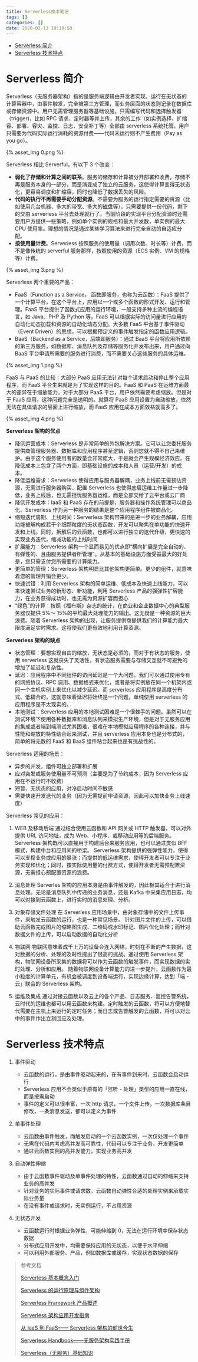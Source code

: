 ```yaml
---
title: Serverless技术笔记
tags: []
categories: []
date: 2020-02-13 19:19:50
---
```


- [Serverless 简介](#serverless-%e7%ae%80%e4%bb%8b)
- [Serverless 技术特点](#serverless-%e6%8a%80%e6%9c%af%e7%89%b9%e7%82%b9)

<!--more-->

# Serverless 简介

Serverless（无服务器架构）指的是服务端逻辑由开发者实现，运行在无状态的计算容器中，由事件触发，完全被第三方管理，而业务层面的状态则记录在数据库或存储资源中。用户无需管理服务器等基础设施，只需编写代码和选择触发器（trigger)，比如 RPC 请求、定时器等并上传，其余的工作（如实例选择、扩缩容、部署、容灾、监控、日志、安全补丁等）全部由 serverless 系统托管。用户只需要为代码实际运行消耗的资源付费——代码未运行则不产生费用（Pay as you go）。

{% asset_img 0.png %}

Serverless 相比 Serverful，有以下 3 个改变：

- **弱化了存储和计算之间的联系**。服务的储存和计算被分开部署和收费，存储不再是服务本身的一部分，而是演变成了独立的云服务，这使得计算变得无状态化，更容易调度和扩缩容，同时也降低了数据丢失的风险。
- **代码的执行不再需要手动分配资源**。不需要为服务的运行指定需要的资源（比如使用几台机器、多大的带宽、多大的磁盘等），只需要提供一份代码，剩下的交由 serverless 平台去处理就行了。当前阶段的实现平台分配资源时还需要用户方提供一些策略，例如单个实例的规格和最大并发数，单实例的最大 CPU 使用率。理想的情况是通过某些学习算法来进行完全自动的自适应分配。
- **按使用量计费**。Serverless 按照服务的使用量（调用次数、时长等）计费，而不是像传统的 serverful 服务那样，按照使用的资源（ECS 实例、VM 的规格等）计费。

{% asset_img 3.png %}

Serverless 两个重要的产品：

- FaaS（Function as a Service， 函数即服务，也称为云函数）：FaaS 提供了一个计算平台，在这个平台上，应用以一个或多个函数的形式开发、运行和管理。FaaS 平台提供了函数式应用的运行环境，一般支持多种主流的编程语言，如 Java、PHP 及 Python 等。FaaS 可以根据实际的访问量进行应用的自动化动态加载和资源的自动化动态分配。大多数 FaaS 平台基于事件驱动（Event Driven）的思想，可以根据预定义的事件触发指定的函数应用逻辑。
- BaaS（Backend as a Service，后端即服务）：通过 BaaS 平台将应用所依赖的第三方服务，如数据库、消息队列及存储等服务化并发布出来，用户通过向 BaaS 平台申请所需要的服务进行消费，而不需要关心这些服务的具体运维。

{% asset_img 1.png %}

FaaS 与 PaaS 的比较：大部分 PaaS 应用无法针对每个请求启动和停止整个应用程序，而 FaaS 平台生来就是为了实现这样的目的。FaaS 和 PaaS 在运维方面最大的差异在于缩放能力。对于大部分 PaaS 平台，用户依然需要考虑缩放。但是对于 FaaS 应用，这种问题完全是透明的。就算将 PaaS 应用设置为自动缩放，依然无法在具体请求的层面上进行缩放，而 FaaS 应用在成本方面效益就高多了。

{% asset_img 4.png %}

**Serverless 架构的优点**

- 降低运营成本：Serverless 是非常简单的外包解决方案。它可以让您委托服务提供商管理服务器、数据库和应用程序甚至逻辑，否则您就不得不自己来维护。由于这个服务使用者的数量会非常庞大，于是就会产生规模经济效应。在降低成本上包含了两个方面，即基础设施的成本和人员（运营/开发）的成本。
- 降低运维需求：Serverless 使得应用与服务器解耦，业务上线前无需预估资源，无需进行服务器购买、配置 Serverless 也使得底层运维工作量进一步降低，业务上线后，也无需担忧服务器运维，而是全部交给了云平台或云厂商
- 降低开发成本：IaaS 和 PaaS 存在的前提是，服务器和操作系统管理可以商品化。Serverless 作为另一种服务的结果是整个应用程序组件被商品化。
- 缩短迭代周期、上线时间：Serverless 架构带来的是进一步的业务解耦，应用功能被解构成若干个细颗粒度的无状态函数，开发可以聚焦在单功能的快速开发和上线。同时，拆解后的云函数，也都可以进行独立的迭代升级，更快速的实现业务迭代，缩减功能的上线时间
- 扩展能力：Serverless 架构一个显而易见的优点即“横向扩展是完全自动的、有弹性的、且由服务提供者所管理”。从基本的基础设施方面受益最大的好处是，您只需支付您所需要的计算能力。
- 更简单的管理：Serverless 架构明显比其他架构更简单。更少的组件，就意味着您的管理开销会更少。
- 快速试错：利用 Serverless 架构的简单运维、低成本及快速上线能力，可以来快速尝试业务的新形态、新功能，利用 Serverless 产品的强弹性扩容能力，在业务获得成功时，也无需为资源扩容而担心
- “绿色”的计算：按照《福布斯》杂志的统计，在商业和企业数据中心的典型服务器仅提供 5%～ 15%的平均最大处理能力的输出。这无疑是一种资源的巨大浪费。随着 Serverless 架构的出现，让服务提供商提供我们的计算能力最大限度满足实时需求。这将使我们更有效地利用计算资源。

**Serverless 架构的缺点**

- 状态管理：要想实现自由的缩放，无状态是必须的，而对于有状态的服务，使用 serverless 这就丧失了灵活性，有状态服务需要与存储交互就不可避免的增加了延迟和复杂性。
- 延迟：应用程序中不同组件的访问延迟是一个大问题，我们可以通过使用专有的网络协议、RPC 调用、数据格式来优化，或者是将实例放在同一个机架内或同一个主机实例上来优化以减少延迟。而 serverless 应用程序是高度分布式、低耦合的，这就意味着延迟将始终是一个问题，单纯使用 serverless 的应用程序是不太现实的。
- 本地测试：Serverless 应用的本地测试困难是一个很棘手的问题。虽然可以在测试环境下使用各种数据库和消息队列来模拟生产环境，但是对于无服务应用的集成或者端到端测试尤其困难，很难在本地模拟应用程序的各种连接，并与性能和缩放的特性结合起来测试，并且 serverless 应用本身也是分布式的，简单的将无数的 FaaS 和 BaaS 组件粘合起来也是有挑战性的。

Serverless 适用的场景：

- 异步的并发，组件可独立部署和扩展
- 应对突发或服务使用量不可预测（主要是为了节约成本，因为 Serverless 应用在不运行时不收费）
- 短暂、无状态的应用，对冷启动时间不敏感
- 需要快速开发迭代的业务（因为无需提前申请资源，因此可以加快业务上线速度）

Serverless 常见的应用：

1. WEB 及移动后端
   通过结合使用云函数和 API 网关或 HTTP 触发器，可以对外提供 URL 访问地址，成为 Web、小程序、或移动应用等的后端服务。Serverless 架构既可以直接用于构建后台来服务应用，也可以通过类似 BFF 模式，构建中台和应用间的桥梁。
   Serverless 架构提供的强弹性能力，使得可以支撑业务或应用的暴涨；而提供的低运维需求，使得开发者可以专注于业务实现和优化；同时，按实际使用量的付费方式，使得开发者无需预配置资源，无需担心预配置资源的浪费。

2. 消息处理
   Serverles 架构的应用本身是由事件触发的，因此极其适合于进行消息处理。无论是消息队列中传递的业务消息，还是 Kafka 中采集应用日志，均可以对接到云函数上，进行实时的消息处理、分析。

3. 对象存储文件处理
   在 Serverless 应用场景中，由对象存储中的文件上传事件，来触发云函数的运行，也是一种常见场景。
   针对图片文件的上传，可以借助云函数完成图片的缩略图生成、二维码或水印标记、图片优化处理；而针对数据文件的上传，可以启动数据的自动化分析

4. 物联网
   物联网意味着成千上万的设备会连入网络，时刻在不断的产生数据，这对数据的分析、处理的及时性提出了很高的挑战。通过使用 Serverless 架构，物联网设备所采集的数据将可以作为云函数的触发事件，而实现数据的实时处理、分析和应用。
   随着物联网设备计算能力的进一步提升，云函数作为最小粒度的计算单元，有机会被调度到设备端运行，实现边缘计算，达到「端 - 云」联合的 Serverless 架构。

5. 运维及集成
   通过对接云函数以及云上的各个产品、日志服务、监控告警系统，云时代的运维也都可以用云函数来构建。定时触发的云函数，将可以方便地替代需要在主机上来运行的定时任务；而日志或告警触发的云函数，将可以对云中的事件作出立刻回应及处理。

# Serverless 技术特点

1. 事件驱动

   - 云函数的运行，是由事件驱动起来的，在有事件到来时，云函数会启动运行
   - Serverless 应用不会类似于原有的「监听 - 处理」类型的应用一直在线，而是按需启动
   - 事件的定义可以很丰富，一次 http 请求，一个文件上传，一次数据库条目修改，一条消息发送，都可以定义为事件

2. 单事件处理

   - 云函数由事件触发，而触发启动的一个云函数实例，一次仅处理一个事件
   - 无需在代码内考虑高并发高可靠性，代码可以专注于业务，开发更简单
   - 通过云函数实例的高并发能力，实现业务高并发

3. 自动弹性伸缩

   - 由于云函数事件驱动及单事件处理的特性，云函数通过自动的伸缩来支持业务的高并发
   - 针对业务的实际事件或请求数，云函数自动弹性合适的处理实例来承载实际业务量
   - 在没有事件或请求时，无实例运行，不占用资源

4. 无状态开发
   - 云函数运行时根据业务弹性，可能伸缩到 0，无法在运行环境中保存状态数据
   - 分布式应用开发中，均需要保持应用的无状态，以便于水平伸缩
   - 可以利用外部服务、产品，例如数据库或缓存，实现状态数据的保存

> 参考文档
>
> [Serverless 基本概念入门](https://china.serverless.com/blog/2019-08-01-serverless-basic-concept)
>
> [Serverless 的运行原理与组件架构](https://china.serverless.com/blog/2019-08-21-serverless-operation-architecture)
>
> [Serverless Framework 产品概述](https://cloud.tencent.com/document/product/1154/38787)
>
> [Serverless 架构应用开发指南](https://serverless.ink/#serverless-%E6%9E%B6%E6%9E%84%E5%BA%94%E7%94%A8%E5%BC%80%E5%8F%91%E6%8C%87%E5%8D%97)
>
> [从 IaaS 到 FaaS—— Serverless 架构的前世今生](https://aws.amazon.com/cn/blogs/china/iaas-faas-serverless/)
>
> [Serverless Handbook——无服务架构实践手册](https://jimmysong.io/serverless-handbook/)
>
> [Serverless（无服务）基础知识](https://juejin.im/post/5d42945ff265da03a715b2f0)
